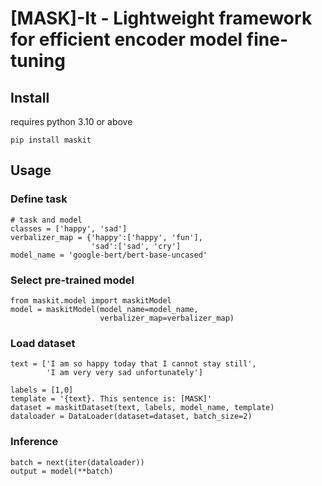 # [MASK]-It - Lightweight framework for efficient encoder model fine-tuning

## Install
requires python 3.10 or above
```
pip install maskit
```

## Usage
### Define task
```aiignore
# task and model
classes = ['happy', 'sad']
verbalizer_map = {'happy':['happy', 'fun'],
                  'sad':['sad', 'cry']
model_name = 'google-bert/bert-base-uncased'
```
### Select pre-trained model
```aiignore
from maskit.model import maskitModel
model = maskitModel(model_name=model_name,
                    verbalizer_map=verbalizer_map)
```
### Load dataset
```aiignore
text = ['I am so happy today that I cannot stay still',
        'I am very very sad unfortunately']

labels = [1,0]
template = '{text}. This sentence is: [MASK]'
dataset = maskitDataset(text, labels, model_name, template)
dataloader = DataLoader(dataset=dataset, batch_size=2)
```

### Inference
```aiignore
batch = next(iter(dataloader))
output = model(**batch)
```

